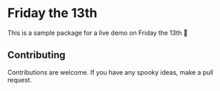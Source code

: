 # Friday the 13th

This is a sample package for a live demo on Friday the 13th :ghost: 

## Contributing

Contributions are welcome. If you have any spooky ideas, make a pull request.
